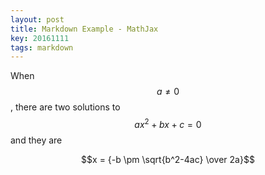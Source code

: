 ```yaml
---
layout: post
title: Markdown Example - MathJax
key: 20161111
tags: markdown
---
```


When $$a \ne 0$$, there are two solutions to $$ax^2 + bx + c = 0$$ and they are

$$x = {-b \pm \sqrt{b^2-4ac} \over 2a}$$
